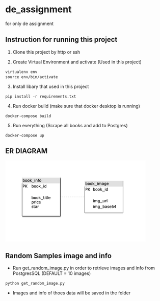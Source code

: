 # de_assignment
for only de assignment

## Instruction for running this project

1. Clone this project by http or ssh


2. Create Virtual Environment and activate
  (Used in this project)
  ```
  virtualenv env
  source env/bin/activate
  ```
  
3. Install libary that used in this project
  ```
  pip install -r requirements.txt
  ```
  
4. Run docker build (make sure that docker desktop is running)
  ```
  docker-compose build
  ```
  
5. Run everything (Scrape all books and add to Postgres)
  ```
  docker-compose up
  ```
  
  ## ER DIAGRAM
  
  <img src="./img/db.png">
  
  ## Random Samples image and info
  - Run get_random_image.py in order to retrieve images and info from PostgresSQL (DEFAULT = 10 images)
  ```
  python get_random_image.py
  ```
  
  - Images and info of thoes data will be saved in the folder
